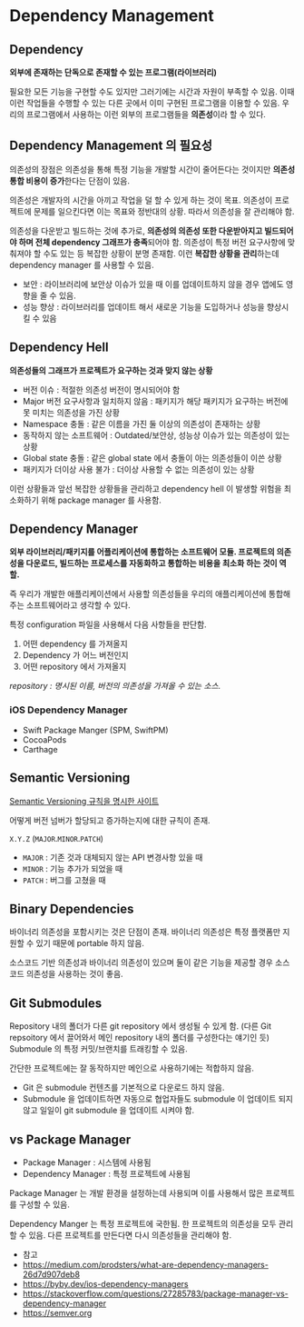 # Dependency Management

## Dependency

**외부에 존재하는 단독으로 존재할 수 있는 프로그램(라이브러리)** 

필요한 모든 기능을 구현할 수도 있지만 그러기에는 시간과 자원이 부족할 수 있음. 이때 이런 작업들을 수행할 수 있는 다른 곳에서 이미 구현된 프로그램을 이용할 수 있음. 우리의 프로그램에서 사용하는 이런 외부의 프로그램들을 **의존성**이라 할 수 있다.

## Dependency Management 의 필요성

의존성의 장점은 의존성을 통해 특정 기능을 개발할 시간이 줄어든다는 것이지만 **의존성 통합 비용이 증가**한다는 단점이 있음.

의존성은 개발자의 시간을 아끼고 작업을 덜 할 수 있게 하는 것이 목표. 의존성이 프로젝트에 
문제를 일으킨다면 이는 목표와 정반대의 상황. 따라서 의존성을 잘 관리해야 함.

의존성을 다운받고 빌드하는 것에 추가로, **의존성의 의존성 또한 다운받아지고 빌드되어야 하며 전체 dependency 그래프가 충족**되어야 함. 의존성이 특정 버전 요구사항에 맞춰져야 할 수도 있는 등 복잡한 상황이 분명 존재함. 이런 **복잡한 상황을 관리**하는데 dependency manager 를 사용할 수 있음.

* 보안 : 라이브러리에 보안상 이슈가 있을 때 이를 업데이트하지 않을 경우 앱에도 영향을 줄 수 있음.
* 성능 향상 : 라이브러리를 업데이트 해서 새로운 기능을 도입하거나 성능을 향상시킬 수 있음

## Dependency Hell

**의존성들의 그래프가 프로젝트가 요구하는 것과 맞지 않는 상황**

* 버전 이슈 : 적절한 의존성 버전이 명시되어야 함
* Major 버전 요구사항과 일치하지 않음 : 패키지가 해당 패키지가 요구하는 버전에 못 미치는 의존성을 가진 상황
* Namespace 충돌 : 같은 이름을 가진 둘 이상의 의존성이 존재하는 상황
* 동작하지 않는 소프트웨어 : Outdated/보안상, 성능상 이슈가 있는 의존성이 있는 상황
* Global state 충돌 : 같은 global state 에서 충돌이 아는 의존성들이 이쓴 상황
* 패키지가 더이상 사용 불가 : 더이상 사용할 수 없는 의존성이 있는 상황

이런 상황들과 앞선 복잡한 상황들을 관리하고 dependency hell 이 발생할 위험을 최소화하기 위해 package manager 를 사용함.

## Dependency Manager

**외부 라이브러리/패키지를 어플리케이션에 통합하는 소프트웨어 모듈. 프로젝트의 의존성을 다운로드, 빌드하는 프로세스를 자동화하고 통합하는 비용을 최소화 하는 것이 역할.**

즉 우리가 개발한 애플리케이션에서 사용할 의존성들을 우리의 애플리케이션에 통합해주는 소프트웨어라고 생각할 수 있다.

특정 configuration 파일을 사용해서 다음 사항들을 판단함.

1. 어떤 dependency 를 가져올지
2. Dependency 가 어느 버전인지
3. 어떤 repository 에서 가져올지

*repository : 명시된 이름, 버전의 의존성을 가져올 수 있는 소스.*

### iOS Dependency Manager 

* Swift Package Manger (SPM, SwiftPM)
* CocoaPods
* Carthage

## Semantic Versioning

[Semantic Versioning 규칙을 명시한 사이트](https://semver.org)

어떻게 버전 넘버가 할당되고 증가하는지에 대한 규칙이 존재.

`X.Y.Z` (`MAJOR`.`MINOR`.`PATCH`)

* `MAJOR` : 기존 것과 대체되지 않는 API 변경사항 있을 때
* `MINOR` : 기능 추가가 되었을 때
* `PATCH` : 버그를 고쳤을 때

## Binary Dependencies

바이너리 의존성을 포함시키는 것은 단점이 존재. 바이너리 의존성은 특정 플랫폼만 지원할 수 있기 때문에 portable 하지 않음.

소스코드 기반 의존성과 바이너리 의존성이 있으며 둘이 같은 기능을 제공할 경우 소스코드 의존성을 사용하는 것이 좋음.

## Git Submodules

Repository 내의 폴더가 다른 git repository 에서 생성될 수 있게 함. (다른 Git repsoitory 에서 끌어와서 메인 repository 내의 폴더를 구성한다는 얘기인 듯) Submodule 의 특정 커밋/브랜치를 트래킹할 수 있음.

간단한 프로젝트에는 잘 동작하지만 메인으로 사용하기에는 적합하지 않음.

* Git 은 submodule 컨텐츠를 기본적으로 다운로드 하지 않음.
* Submodule 을 업데이트하면 자동으로 협업자들도 submodule 이 업데이트 되지 않고 일일이 git submodule 을 업데이트 시켜야 함.
  
## vs Package Manager

* Package Manager : 시스템에 사용됨
* Dependency Manager : 특정 프로젝트에 사용됨

Package Manager 는 개발 환경을 설정하는데 사용되며 이를 사용해서 많은 프로젝트를 구성할 수 있음.

Dependency Manger 는 특정 프로젝트에 국한됨. 한 프로젝트의 의존성을 모두 관리할 수 있음. 다른 프로젝트를 만든다면 다시 의존성들을 관리해야 함.

* 참고
* https://medium.com/prodsters/what-are-dependency-managers-26d7d907deb8
* https://byby.dev/ios-dependency-managers
* https://stackoverflow.com/questions/27285783/package-manager-vs-dependency-manager
* https://semver.org